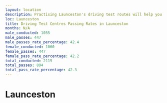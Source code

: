 ```yaml
---
layout: location
description: Practising Launceston's driving test routes will help you become more confident in your gear-changing abilities.
loc: Launceston
title: Driving Test Centres Passing Rates in Launceston
months: N/A
male_conducted: 1055
male_passes: 447
male_passes_rate_percentage: 42.4
female_conducted: 1060
female_passes: 447
female_pass_rate_percentage: 42.2
total_conducted: 2115
total_passes: 894
total_pass_rate_percentage: 42.3
---
```


# Launceston
